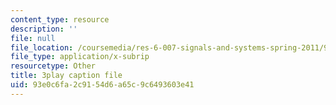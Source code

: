 ```yaml
---
content_type: resource
description: ''
file: null
file_location: /coursemedia/res-6-007-signals-and-systems-spring-2011/93e0c6fa2c9154d6a65c9c6493603e41_Q7aZNgY18b4.vtt
file_type: application/x-subrip
resourcetype: Other
title: 3play caption file
uid: 93e0c6fa-2c91-54d6-a65c-9c6493603e41
---
```

